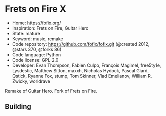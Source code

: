 # Frets on Fire X

- Home: https://fofix.org/
- Inspiration: Frets on Fire, Guitar Hero
- State: mature
- Keyword: music, remake
- Code repository: https://github.com/fofix/fofix.git (@created 2012, @stars 370, @forks 86)
- Code language: Python
- Code license: GPL-2.0
- Developer: Evan Thompson, Fabien Culpo, François Magimel, free5ty1e, Lysdestic, Matthew Sitton, maxxh, Nicholas Hydock, Pascal Giard, Qstick, Ryanne Fox, stump, Tom Skinner, Vlad Emelianov, William R. Zwicky, worldrave

Remake of Guitar Hero. Fork of Frets on Fire.

## Building
